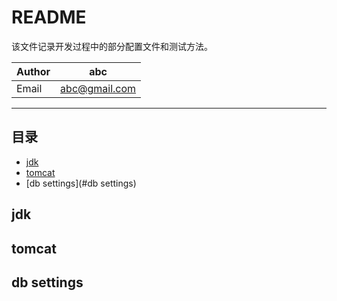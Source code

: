 README
================
该文件记录开发过程中的部分配置文件和测试方法。

|Author|abc|
|---|---
|Email|abc@gmail.com

****
## 目录

* [jdk](#jdk)
* [tomcat](#tomcat)
* [db settings](#db settings)


jdk
------

tomcat
------

db settings
------
